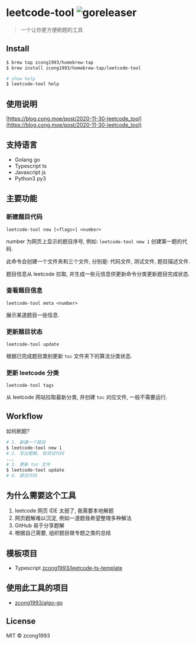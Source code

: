# leetcode-tool ![goreleaser](https://github.com/zcong1993/leetcode-tool/workflows/goreleaser/badge.svg)

<!--
[![Go Report Card](https://goreportcard.com/badge/github.com/zcong1993/leetcode-tool)](https://goreportcard.com/report/github.com/zcong1993/leetcode-tool)
-->

> 一个让你更方便刷题的工具

## Install

```bash
$ brew tap zcong1993/homebrew-tap
$ brew install zcong1993/homebrew-tap/leetcode-tool

# show help
$ leetcode-tool help
```

## 使用说明

[https://blog.cong.moe/post/2020-11-30-leetcode_tool](https://blog.cong.moe/post/2020-11-30-leetcode_tool)

## 支持语言

- Golang go
- Typescript ts
- Javascript js
- Python3 py3

## 主要功能

### 新建题目代码

`leetcode-tool new [<flags>] <number>`

number 为网页上显示的题目序号, 例如: `leetcode-tool new 1` 创建第一题的代码.

此命令会创建一个文件夹和三个文件, 分别是: 代码文件, 测试文件, 题目描述文件.

题目信息从 leetcode 拉取, 并生成一些元信息供更新命令分类更新题目完成状态.

### 查看题目信息

`leetcode-tool meta <number>`

展示某道题目一些信息.

### 更新题目状态

`leetcode-tool update`

根据已完成题目类别更新 `toc` 文件夹下的算法分类状态.

### 更新 leetcode 分类

`leetcode-tool tags`

从 leetcode 网站拉取最新分类, 并创建 `toc` 对应文件, 一般不需要运行.

## Workflow

如何刷题?

```bash
# 1. 新建一个题目
$ leetcode-tool new 1
# 2. 写出题解, 和测试代码
...
# 3. 更新 toc 文件
$ leetcode-tool update
# 4. 提交代码
```

## 为什么需要这个工具

1. leetcode 网页 IDE 太弱了, 我需要本地解题
1. 网页题解难以沉淀, 例如一道题我希望整理多种解法
1. GitHub 易于分享题解
1. 根据自己需要, 组织题目做专题之类的总结

## 模板项目

- Typescript [zcong1993/leetcode-ts-template](https://github.com/zcong1993/leetcode-ts-template)

## 使用此工具的项目

- [zcong1993/algo-go](https://github.com/zcong1993/algo-go)

## License

MIT &copy; zcong1993
